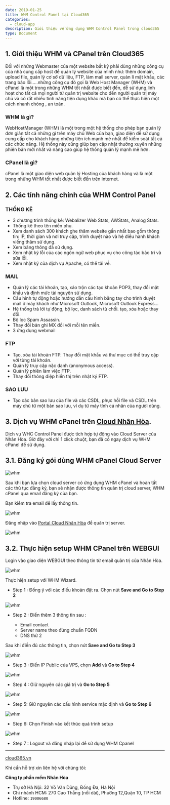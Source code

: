 ```yaml
---
date: 2019-01-25
title: WHM Control Panel tại Cloud365
categories:
  - cloud-app
description: Giới thiệu về ứng dụng WHM Control Panel trong cloud365
type: Document
---
```

## 1. Giới thiệu WHM và CPanel trên Cloud365

Đối với những Webmaster của một website bất kỳ phải dùng những công cụ của nhà cung cấp host để quản lý website của mình như: thêm domain, upload file, quản lý cơ sở dữ liệu, FTP, làm mail server, quản lí mật khẩu, các trang báo lỗi…..những công cụ đó gọi là Web Host Manager (WHM) và cPanel là một trong những WHM tốt nhất được biết đến, dễ sử dụng,linh hoạt cho tất cả mọi người từ quản trị website cho đến người quản trị máy chủ và có rất nhiều tính năng tiện dụng khác mà bạn có thể thực hiện một cách nhanh chóng , an toàn.

### WHM là gì?

WebHostManager (WHM) là một trong một hệ thống cho phép bạn quản lý đơn giản tất cả những gì trên máy chủ Web của bạn, giao diện dễ sử dụng cung cấp cho khách hàng những tiện ích mạnh mẽ nhất để kiểm soát tất cả các chức năng. Hệ thống này cũng giúp bạn cập nhật thường xuyên những phiên bản mới nhất và nâng cao giúp hệ thống quản lý mạnh mẽ hơn.

### CPanel là gì?

cPanel là một giao diện web quản lý Hosting của khách hàng và là một trong những WHM tốt nhất được biết đến trên internet.

## 2. Các tính năng chính của WHM Control Panel

### THỐNG KÊ

- 3 chương trình thống kê: Webalizer Web Stats, AWStats, Analog Stats.
- Thống kê theo tên miền phụ.
- Xem danh sách 300 khách ghe thăm website gần nhất bao gồm thông tin: IP, thời gian và nơi truy cập, trình duyệt nào và hệ điều hành khách viếng thăm sử dụng.
- Xem băng thông đã sử dụng.
- Xem nhật ký lỗi của các ngôn ngữ web phục vụ cho công tác bảo trì và sửa lỗi.
- Xem nhật ký của dịch vụ Apache, có thể tải về.

### MAIL

- Quản lý các tài khoản, tạo, xáo trộn các tạo khoản POP3, thay đổi mật khẩu và định mức tài nguyên sử dụng.
- Cấu hình tự động hoặc hướng dẫn cấu hình bằng tay cho trình duyệt mail ở máy khách như Microsoft Outlook, Microsoft Outlook Express…
- Hệ thống trả lời tự động, bộ lọc, danh sách từ chối. tạo, xóa hoặc thay đổi.
- Bộ lọc Spam Assassin.
- Thay đổi bản ghi MX đối với mỗi tên miền.
- 3 ứng dụng webmail

### FTP

- Tạo, xóa tài khoản FTP. Thay đổi mật khẩu và thư mục có thể truy cập với từng tài khoản.
- Quản lý truy cập nặc danh (anonymous access).
- Quản lý phiên làm việc FTP.
- Thay đổi thông điệp hiển thị trên nhật ký FTP.

### SAO LƯU

- Tạo các bản sao lưu của file và các CSDL, phục hồi file và CSDL trên máy chủ từ một bản sao lưu, ví dụ từ máy tính cá nhân của người dùng.

## 3. Dịch vụ WHM cPanel trên  <a href="https://nhanhoa.com/may-chu/may-chu-cloud-server.html" target="_blank">Cloud Nhân Hòa</a>.

Dịch vụ WHC Control Panel được tích hợp tự động vào Cloud Server của Nhân Hòa. Giờ đây với chỉ 1 click chuột, bạn đã có ngay dịch vụ WHM cPanel để sử dụng.

## 3.1. Đăng ký gói dùng WHM cPanel Cloud Server

![whm](/images/img-whm-cpanel/00.png)

Sau khi bạn lựa chọn cloud server có ứng dụng WHM cPanel và hoàn tất các thủ tục đăng ký, bạn sẽ nhận được thông tin quản trị cloud server, WHM cPanel qua email đăng ký của bạn.

Bạn kiểm tra email để lấy thông tin.

![whm](/images/img-whm-cpanel/01.png)

Đăng nhập vào <a href="https://portal.cloud365.vn/user/login/" target="_blank">Portal Cloud Nhân Hòa</a> để quản trị server.

![whm](/images/img-whm-cpanel/02.png)

## 3.2. Thực hiện setup WHM CPanel trên WEBGUI

Login vào giao diện WEBGUI theo thông tin từ email quản trị của Nhân Hòa.

![whm](/images/img-whm-cpanel/03.png)

Thực hiện setup với WHM Wizard. 

- Step 1 : Đồng ý với các điều khoản đặt ra. Chọn nút **Save and Go to Step 2**

![whm](/images/img-whm-cpanel/04.png)

- Step 2 : Điền thêm 3 thông tin sau :
	 
	 - Email contact
	 - Server name theo đúng chuẩn FQDN
	 - DNS thứ 2

Sau khi điền đủ các thông tin, chọn nút **Save and Go to Step 3**
	 
![whm](/images/img-whm-cpanel/05.png)

- Step 3 : Điền IP Public của VPS, chọn **Add** và **Go to Step 4**

![whm](/images/img-whm-cpanel/06.png)

- Step 4 : Giữ nguyên các giá trị và **Go to Step 5**

![whm](/images/img-whm-cpanel/07.png)

- Step 5: Giữ nguyên các cấu hình service mặc định và **Go to Step 6** 

![whm](/images/img-whm-cpanel/08.png)

- Step 6: Chọn Finish vào kết thúc quá trình setup

![whm](/images/img-whm-cpanel/09.png)

- Step 7 : Logout và đăng nhập lại để sử dụng WHM Cpanel

---
<a href="https://cloud365.vn/" target="_blank">cloud365.vn</a>

Khi cần hỗ trợ xin liên hệ với chúng tôi:

**Công ty phần mềm Nhân Hòa**
- Trụ sở Hà Nội: 32 Võ Văn Dũng, Đống Đa, Hà Nội
- Chi nhánh HCM: 270 Cao Thắng (nối dài), Phường 12,Quận 10, TP HCM
- Hotline: `19006680`